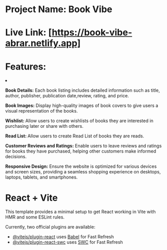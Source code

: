 # Project Name: Book Vibe
# Live Link: [https://book-vibe-abrar.netlify.app]

# Features:
<li><p><b>Book Details:</b> Each book listing includes detailed information such as title, author, publisher, publication date,review, rating, and price.</p></li>


<p>
<b>Book Images:</b>
Display high-quality images of book covers to give users a visual representation of the books.
</p>
 
<p><b>Wishlist: </b>
Allow users to create wishlists of books they are interested in purchasing later or share with others.
</p>
<p><b>Read List: </b>
Allow users to create Read List of books they are reads.
</p>

<p><b>Customer Reviews and Ratings:</b>
Enable users to leave reviews and ratings for books they have purchased, helping other customers make informed decisions.
</p>
 

<p><b>Responsive Design:</b>
Ensure the website is optimized for various devices and screen sizes, providing a seamless shopping experience on desktops, laptops, tablets, and smartphones.
</p>

 




# React + Vite

This template provides a minimal setup to get React working in Vite with HMR and some ESLint rules.

Currently, two official plugins are available:

- [@vitejs/plugin-react](https://github.com/vitejs/vite-plugin-react/blob/main/packages/plugin-react/README.md) uses [Babel](https://babeljs.io/) for Fast Refresh
- [@vitejs/plugin-react-swc](https://github.com/vitejs/vite-plugin-react-swc) uses [SWC](https://swc.rs/) for Fast Refresh

